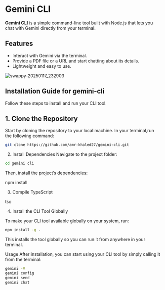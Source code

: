 # Gemini CLI

**Gemini CLI** is a simple command-line tool built with Node.js that lets you chat with Gemini directly from your terminal.

## Features

- Interact with Gemini via the terminal.
- Provide a PDF file or a URL and start chatting about its details.
- Lightweight and easy to use.

![swappy-20250117_232903](https://github.com/user-attachments/assets/8eee77f7-b956-4b23-8265-52ef02c81888)

## Installation Guide for gemini-cli

Follow these steps to install and run your CLI tool.

## 1. Clone the Repository

Start by cloning the repository to your local machine. In your terminal,run the following command:

```bash
git clone https://github.com/amr-khaled27/gemini-cli.git
```

2. Install Dependencies
   Navigate to the project folder:

```bash
cd gemini cli
```

Then, install the project’s dependencies:

npm install

3. Compile TypeScript

tsc

4. Install the CLI Tool Globally

To make your CLI tool available globally on your system, run:

```bash
npm install -g .
```

This installs the tool globally so you can run it from anywhere in your terminal.

Usage
After installation, you can start using your CLI tool by simply calling it from the terminal:

```bash
gemini -V
gemini config
gemini send
gemini chat
```
